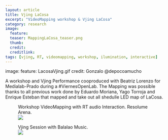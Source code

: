 ```yaml
---
layout: article
title: Vjing LaCosa
excerpt: "VideoMapping workshop & Vjing LaCosa"
category: research
image: 
  feature:
  teaser: MappingLaCosa_teaser.png
  thumb:
  credit: 
  creditlink: 
tags: [vjing, RT, videomapping, workshop, ilumination, interactive]
---
```


image:
  feature: LacosaVjing.gif
  credit: Gonzalo @depocoamucho

A workshop and Vjing Performance cooproduced with Beatriz Lorenzo for Medialab-Prado during a #ViernesOpenLab. The Mapping was possible thanks to all previous work done by Eduardo Moriana, Yago Torroja and Enrique Esteban that mapped and take out all shedulle LED map of LaCosa. 

<figure class="one">
	<figcaption>Workshop VideoMapping with RT audio Interaction. Resolume Arena.</figcaption>
	<img src="https://c2.staticflickr.com/4/3754/33429391260_885c5ce73b_z.jpg">
</figure>

<figure class="one">
	<figcaption>Vjing Session with Balalao Music.</figcaption>
	<img src="https://c1.staticflickr.com/3/2835/33658009632_edfb8f26d5_z.jpg">
</figure>




